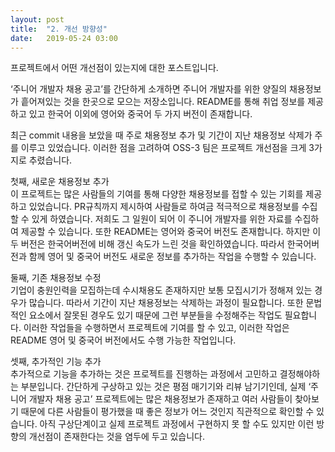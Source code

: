 ```yaml
---
layout: post
title:  "2. 개선 방향성"
date:   2019-05-24 03:00
---
```

프로젝트에서 어떤 개선점이 있는지에 대한 포스트입니다.

‘주니어 개발자 채용 공고’를 간단하게 소개하면 주니어 개발자를 위한 양질의 채용정보가 흩어져있는 것을 한곳으로 모으는 저장소입니다. README를 통해 취업 정보를 제공하고 있고 한국어 이외에 영어와 중국어 두 가지 버전이 존재합니다. 

최근 commit 내용을 보았을 때 주로 채용정보 추가 및 기간이 지난 채용정보 삭제가 주를 이루고 있었습니다. 이러한 점을 고려하여 OSS-3 팀은 프로젝트 개선점을 크게 3가지로 추렸습니다.

첫째, 새로운 채용정보 추가   
이 프로젝트는 많은 사람들의 기여를 통해 다양한 채용정보를 접할 수 있는 기회를 제공하고 있었습니다. PR규칙까지 제시하여 사람들로 하여금 적극적으로 채용정보를 수집할 수 있게 하였습니다. 저희도 그 일원이 되어 이 주니어 개발자를 위한 자료를 수집하여 제공할 수 있습니다. 또한 README는 영어와 중국어 버전도 존재합니다. 하지만 이 두 버전은 한국어버전에 비해 갱신 속도가 느린 것을 확인하였습니다. 따라서 한국어버전과 함께 영어 및 중국어 버전도 새로운 정보를 추가하는 작업을 수행할 수 있습니다.

둘째, 기존 채용정보 수정   
기업이 충원인력을 모집하는데 수시채용도 존재하지만 보통 모집시기가 정해져 있는 경우가 많습니다. 따라서 기간이 지난 채용정보는 삭제하는 과정이 필요합니다. 또한 문법적인 요소에서 잘못된 경우도 있기 때문에 그런 부분들을 수정해주는 작업도 필요합니다. 이러한 작업들을 수행하면서 프로젝트에 기여를 할 수 있고, 이러한 작업은 README 영어 및 중국어 버전에서도 수행 가능한 작업입니다.

셋째, 추가적인 기능 추가   
추가적으로 기능을 추가하는 것은 프로젝트를 진행하는 과정에서 고민하고 결정해야하는 부분입니다. 간단하게 구상하고 있는 것은 평점 매기기와 리뷰 남기기인데, 실제 ‘주니어 개발자 채용 공고’ 프로젝트에는 많은 채용정보가 존재하고 여러 사람들이 찾아보기 때문에 다른 사람들이 평가했을 때 좋은 정보가 어느 것인지 직관적으로 확인할 수 있습니다. 아직 구상단계이고 실제 프로젝트 과정에서 구현하지 못 할 수도 있지만 이런 방향의 개선점이 존재한다는 것을 염두에 두고 있습니다.
